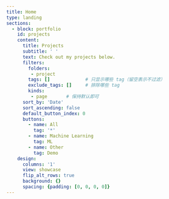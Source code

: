 ```yaml
---
title: Home
type: landing
sections:
  - block: portfolio
    id: projects
    content:
      title: Projects
      subtitle: ' '
      text: Check out my projects below.
      filters:
        folders: 
         - project
        tags: []             # 只显示哪些 tag（留空表示不过滤）
        exclude_tags: []     # 排除哪些 tag
        kinds: 
         - page       # 保持默认即可
      sort_by: 'Date'
      sort_ascending: false
      default_button_index: 0
      buttons:
        - name: All
          tag: '*'
        - name: Machine Learning
          tag: ML
        - name: Other
          tag: Demo
    design:
      columns: '1'
      view: showcase
      flip_alt_rows: true
      background: {}
      spacing: {padding: [0, 0, 0, 0]}
---
```

